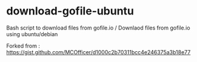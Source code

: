 # download-gofile-ubuntu
Bash script to download files from gofile.io / Downlaod files from gofile.io using ubuntu/debian

Forked from : https://gist.github.com/MCOfficer/d1000c2b70311bcc4e246375a3b18e77
